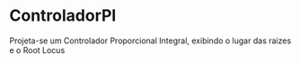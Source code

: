 # ControladorPI
Projeta-se um Controlador Proporcional Integral, exibindo o lugar das raizes e o Root Locus
